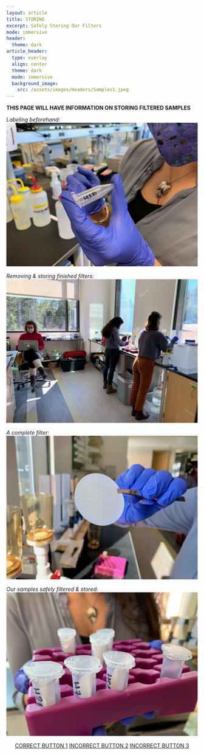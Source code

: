 ```yaml
---
layout: article
title: STORING 
excerpt: Safely Storing Our Filters
mode: immersive
header:
  theme: dark
article_header:
  type: overlay
  align: center
  theme: dark
  mode: immersive
  background_image:
    src: /assets/images/Headers/Samples1.jpeg
---
```


**THIS PAGE WILL HAVE INFORMATION ON STORING FILTERED SAMPLES**

*Labeling beforehand:*
![Labeling1](/assets/images/BIG-FILT/Labeling1.jpeg) 

*Removing & storing finished filters:*
![Group2](/assets/images/BIG-FILT/Group2.jpeg)  

*A complete filter:*
![Filtering5](/assets/images/BIG-FILT/Filtering5.jpeg)   

*Our samples safely filtered & stored:*
![Samples1](/assets/images/BIG-FILT/Samples1.jpeg)  

<p align="center">
<a class="button button--outline-primary button--pill" href="https://maine-wodna.github.io/Extraction/ExtractionBackground">CORRECT BUTTON 1</a> <a class="button button--outline-primary button--pill" href="ExtractionBackground2">INCORRECT BUTTON 2</a> <a class="button button--outline-primary button--pill" href="ExtractionBackground2">INCORRECT BUTTON 3</a></p>
